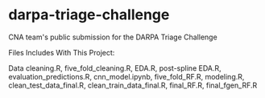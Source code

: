 # darpa-triage-challenge
CNA team's public submission for the DARPA Triage Challenge

Files Includes With This Project:

Data cleaning.R, five_fold_cleaning.R, EDA.R, post-spline EDA.R,
evaluation_predictions.R, cnn_model.ipynb, five_fold_RF.R, modeling.R,
clean_test_data_final.R, clean_train_data_final.R, final_RF.R, final_fgen_RF.R
